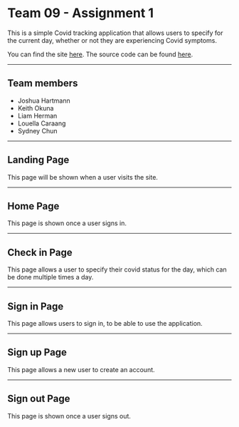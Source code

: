 # Team 09 - Assignment 1

This is a simple Covid tracking application that allows users to specify for the current day, whether or not they are experiencing Covid symptoms.

You can find the site [here](https://491-team-9.meteorapp.com/#/).
The source code can be found [here](https://github.com/491-Team-9/covid-application).

---

## Team members

- Joshua Hartmann
- Keith Okuna
- Liam Herman
- Louella Caraang
- Sydney Chun

---

## Landing Page
This page will be shown when a user visits the site.

---

## Home Page
This page is shown once a user signs in.

---

## Check in Page
This page allows a user to specify their covid status for the day, which can be done multiple times a day.

---

## Sign in Page
This page allows users to sign in, to be able to use the application.

---

## Sign up Page
This page allows a new user to create an account.

---

## Sign out Page
This page is shown once a user signs out.
